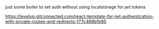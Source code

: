 just some boiler to set auth without using localstorage for jwt tokens

https://levelup.gitconnected.com/react-template-for-jwt-authentication-with-private-routes-and-redirects-f77c488bfb85
